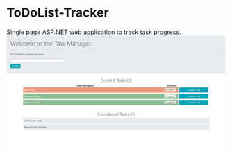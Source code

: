 # ToDoList-Tracker
Single page ASP.NET web application to track task progress.
![Task manager](https://github.com/jrs-scott/ToDoList-Tracker/blob/master/taskManager.JPG)
